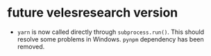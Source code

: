 # future velesresearch version

* `yarn` is now called directly through `subprocess.run()`. This should resolve some problems in Windows. `pynpm` dependency has been removed.

